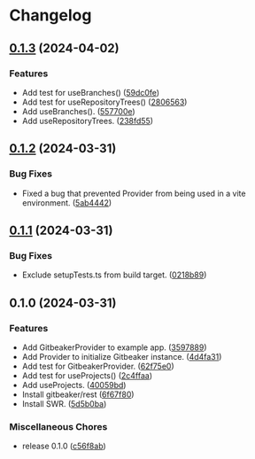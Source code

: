 # Changelog

## [0.1.3](https://github.com/ryohidaka/gitbeaker-hooks/compare/v0.1.2...v0.1.3) (2024-04-02)


### Features

* Add test for useBranches() ([59dc0fe](https://github.com/ryohidaka/gitbeaker-hooks/commit/59dc0fe0569d8e5c4c0c5125a89b622d34e0e27a))
* Add test for useRepositoryTrees() ([2806563](https://github.com/ryohidaka/gitbeaker-hooks/commit/2806563039d2e58b0b2b29d105b79a6cebfa3653))
* Add useBranches(). ([557700e](https://github.com/ryohidaka/gitbeaker-hooks/commit/557700ee1da1ed93e2c21b216454c2f56430c7e4))
* Add useRepositoryTrees. ([238fd55](https://github.com/ryohidaka/gitbeaker-hooks/commit/238fd55fa04324cf403d85dd7d0119b1404079b3))

## [0.1.2](https://github.com/ryohidaka/gitbeaker-hooks/compare/v0.1.1...v0.1.2) (2024-03-31)


### Bug Fixes

* Fixed a bug that prevented Provider from being used in a vite environment. ([5ab4442](https://github.com/ryohidaka/gitbeaker-hooks/commit/5ab4442b980491818367a7947af48939a5db5498))

## [0.1.1](https://github.com/ryohidaka/gitbeaker-hooks/compare/v0.1.0...v0.1.1) (2024-03-31)


### Bug Fixes

* Exclude setupTests.ts from build target. ([0218b89](https://github.com/ryohidaka/gitbeaker-hooks/commit/0218b89ecd5f5459a9fdbb7f955d9b7178531641))

## 0.1.0 (2024-03-31)


### Features

* Add GitbeakerProvider to example app. ([3597889](https://github.com/ryohidaka/gitbeaker-hooks/commit/3597889371b64f452d4ecb90ea0c8ca9be4cd09a))
* Add Provider to initialize Gitbeaker instance. ([4d4fa31](https://github.com/ryohidaka/gitbeaker-hooks/commit/4d4fa31cc002f43aaf09434d03762a52fc1db9a3))
* Add test for GitbeakerProvider. ([62f75e0](https://github.com/ryohidaka/gitbeaker-hooks/commit/62f75e0a179ec58197c491942cf022195a739b27))
* Add test for useProjects() ([2c4ffaa](https://github.com/ryohidaka/gitbeaker-hooks/commit/2c4ffaa78ab5d00aa514e76fa952046d1381e3c3))
* Add useProjects. ([40059bd](https://github.com/ryohidaka/gitbeaker-hooks/commit/40059bd81b7cdfe04c42afd610423cf55826cf83))
* Install gitbeaker/rest ([6f67f80](https://github.com/ryohidaka/gitbeaker-hooks/commit/6f67f8083dc58b8cb0cc9f308641c7594778c2df))
* Install SWR. ([5d5b0ba](https://github.com/ryohidaka/gitbeaker-hooks/commit/5d5b0ba3ac398233d8120c6acd8053c0992e8e16))


### Miscellaneous Chores

* release 0.1.0 ([c56f8ab](https://github.com/ryohidaka/gitbeaker-hooks/commit/c56f8ab86978c3586ff376345e85974b3a4e983d))
